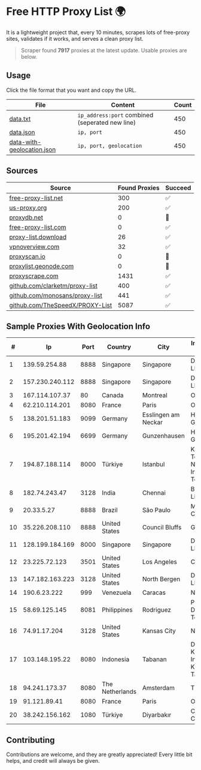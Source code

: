 
# Free HTTP Proxy List 🌍

It is a lightweight project that, every 10 minutes, scrapes lots of free-proxy sites, validates if it works, and serves a clean proxy list.


> Scraper found **7917** proxies at the latest update. Usable proxies are below.

## Usage

Click the file format that you want and copy the URL.


|File|Content|Count|
|----|-------|-----|
|[data.txt](https://raw.githubusercontent.com/themiralay/Proxy-List-World/master/data.txt)|`ip_address:port` combined (seperated new line)|450|
|[data.json](https://raw.githubusercontent.com/themiralay/Proxy-List-World/master/data.json)|`ip, port`|450|
|[data-with-geolocation.json](https://raw.githubusercontent.com/themiralay/Proxy-List-World/master/data-with-geolocation.json)|`ip, port, geolocation`|450|

## Sources

|Source|Found Proxies|Succeed|
|------|-------------|-------|
|[free-proxy-list.net](https://free-proxy-list.net)|300|✅|
|[us-proxy.org](https://www.us-proxy.org)|200|✅|
|[proxydb.net](http://proxydb.net)|0|🚫|
|[free-proxy-list.com](https://free-proxy-list.com/?page=&port=&type%5B%5D=http&type%5B%5D=https&up_time=0&search=Search)|0|✅|
|[proxy-list.download](https://www.proxy-list.download/HTTP)|26|✅|
|[vpnoverview.com](https://vpnoverview.com/privacy/anonymous-browsing/free-proxy-servers)|32|✅|
|[proxyscan.io](https://www.proxyscan.io)|0|🚫|
|[proxylist.geonode.com](https://proxylist.geonode.com/api/proxy-list?limit=300&page=1&sort_by=lastChecked&sort_type=desc&protocols=http,https)|0|🚫|
|[proxyscrape.com](https://api.proxyscrape.com/v2/?request=displayproxies&protocol=http&timeout=10000&country=all&ssl=all&anonymity=all)|1431|✅|
|[github.com/clarketm/proxy-list](https://raw.githubusercontent.com/clarketm/proxy-list/master/proxy-list-raw.txt)|400|✅|
|[github.com/monosans/proxy-list](https://raw.githubusercontent.com/monosans/proxy-list/main/proxies/http.txt)|441|✅|
|[github.com/TheSpeedX/PROXY-List](https://raw.githubusercontent.com/TheSpeedX/PROXY-List/master/http.txt)|5087|✅|


## Sample Proxies With Geolocation Info

|#|Ip|Port|Country|City|Internet Service Provider|
|-|--|----|-------|----|-------------------------|
|1|139.59.254.88|8888|Singapore|Singapore|DigitalOcean, LLC|
|2|157.230.240.112|8888|Singapore|Singapore|DigitalOcean, LLC|
|3|167.114.107.37|80|Canada|Montreal|OVH SAS|
|4|62.210.114.201|8080|France|Paris|Online SAS|
|5|138.201.51.183|9099|Germany|Esslingen am Neckar|Hetzner Online GmbH|
|6|195.201.42.194|6699|Germany|Gunzenhausen|Hetzner Online GmbH|
|7|194.87.188.114|8000|Türkiye|Istanbul|Kadir Huseyin Tezcan Nosspeed Internet Teknolojileri|
|8|182.74.243.47|3128|India|Chennai|Bharti Airtel Limited|
|9|20.33.5.27|8888|Brazil|São Paulo|Microsoft Corporation|
|10|35.226.208.110|8888|United States|Council Bluffs|Google LLC|
|11|128.199.184.169|8000|Singapore|Singapore|DigitalOcean, LLC|
|12|23.225.72.123|3501|United States|Los Angeles|Cnservers LLC|
|13|147.182.163.223|3128|United States|North Bergen|DigitalOcean, LLC|
|14|190.6.23.222|999|Venezuela|Caracas|Net Uno|
|15|58.69.125.145|8081|Philippines|Rodriguez|Philippine Long Distance Telephone Co.|
|16|74.91.17.204|3128|United States|Kansas City|Nocix, LLC|
|17|103.148.195.22|8080|Indonesia|Tabanan|Dinas Komunikasi DAN Informatika Kabupaten Tabanan|
|18|94.241.173.37|8080|The Netherlands|Amsterdam|TimeWeb Ltd.|
|19|91.121.89.41|8080|France|Paris|OVH SAS|
|20|38.242.156.162|1080|Türkiye|Diyarbakır|Cogent Communications|



## Contributing

Contributions are welcome, and they are greatly appreciated! Every
little bit helps, and credit will always be given.

